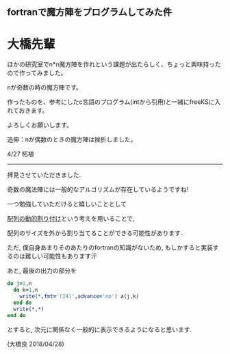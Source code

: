 ## fortranで魔方陣をプログラムしてみた件

# 大橋先輩

ほかの研究室でn*n魔方陣を作れという課題が出たらしく、ちょっと興味持ったので作ってみました。

nが奇数の時の魔方陣です。

作ったものを、参考にしたc言語のプログラム(intから引用)と一緒にfreeKSに入れておきます。

よろしくお願いします。

追伸：nが偶数のときの魔方陣は挫折しました。

4/27 柘植

---

 拝見させていただきました.

 奇数の魔法陣には一般的なアルゴリズムが存在しているようですね!

 一つ勉強していただけると嬉しいこととして

 [配列の動的割り付け](www.nag-j.co.jp/fortran/FI_12.html)という考えを用いることで,

 配列のサイズを外から割り当てることができる可能性があります.

 ただ, 僕自身あまりそのあたりのfortranの知識がないため, もしかすると実装するのは難しい可能性もあります汗

 あと, 最後の出力の部分を

 ```fortran
 do j=1,n
   do k=1,n
     write(*,fmt='(I4)',advance='no') a(j,k)
   end do
   write(*,*)
 end do
 ```

 とすると, 次元に関係なく一般的に表示できるようになると思います.

 (大橋良 2018/04/28)
